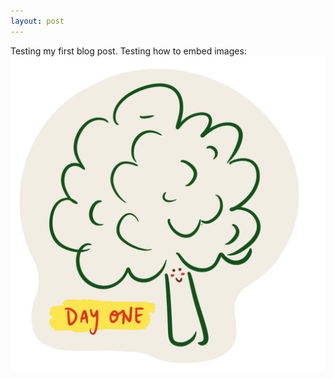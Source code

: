 ```yaml
---
layout: post
---
```

Testing my first blog post.
Testing how to embed images:
<img src="/_sketches/2021-04-01-broccoli.png"
     style="float: left; margin-right: 10px;" />